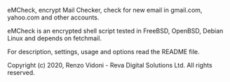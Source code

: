 eMCheck, encrypt Mail Checker, check for new email in gmail.com, yahoo.com and other accounts.

eMCheck is an encrypted shell script tested in FreeBSD, OpenBSD, Debian Linux and depends on fetchmail. 

For description, settings, usage and options read the README file.

Copyright (c) 2020, Renzo Vidoni - Reva Digital Solutions Ltd. All rights reserved.
